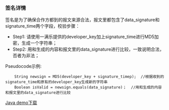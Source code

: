 ### 签名详情 

 签名是为了确保合作方都到的报文来源合法，报文里都包含了data_signature和signature_time两个字段，校验步骤：  
 *  Step1: 请使用一满乐提供的developer_key加上signature_time进行MD5加密，生成一个字符串；
 *  Step2: 用和生成的内容和报文里的data_signature进行比较，一致说明合法，否者为非法；
 

 Pseudocode示例:
 ```
     String newsign = MD5(developer_key + signature_timep);  //根据收到的signature_time和原有的developer_key生成新的字符串
     Boolean isValid = newsign.equals(data_signature)；  //用和生成的内容和报文里的data_signature进行比较
```

<a href=''>Java demo下载</a>

